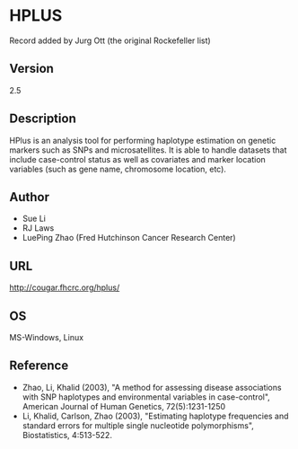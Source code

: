 # HPLUS
Record added by Jurg Ott (the original Rockefeller list)

## Version
2.5

## Description
HPlus is an analysis tool for performing haplotype estimation on genetic markers such as SNPs and microsatellites. It is able to handle datasets that include case-control status as well as covariates and marker location variables (such as gene name, chromosome location, etc).

## Author
* Sue Li
* RJ Laws
* LuePing Zhao (Fred Hutchinson Cancer Research Center)

## URL
http://cougar.fhcrc.org/hplus/

## OS
MS-Windows, Linux

## Reference
* Zhao, Li, Khalid (2003), "A method for assessing disease associations with SNP haplotypes and environmental variables in case-control", American Journal of Human Genetics, 72(5):1231-1250
* Li, Khalid, Carlson, Zhao (2003), "Estimating haplotype frequencies and standard errors for multiple single nucleotide polymorphisms", Biostatistics, 4:513-522.